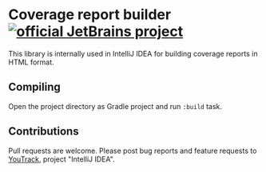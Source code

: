 # Coverage report builder [![official JetBrains project](http://jb.gg/badges/official-plastic.svg)](https://confluence.jetbrains.com/display/ALL/JetBrains+on+GitHub)

This library is internally used in IntelliJ IDEA for building coverage reports in HTML format.

## Compiling

Open the project directory as Gradle project and run `:build` task.

## Contributions

Pull requests are welcome. Please post bug reports and feature requests
to [YouTrack](https://youtrack.jetbrains.com/issues/IDEA), project "IntelliJ IDEA".
